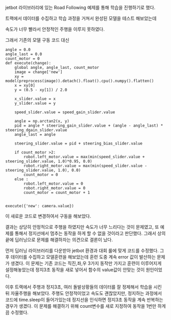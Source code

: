jetbot 라이브러리에 있는 Road Following 예제를 통해 학습을 진행하기로 했다.

트랙에서 데이터를 수집하고 학습 과정을 거쳐서 완성된 모델을 테스트 해보았는데

속도가 너무 빨라서 안정적인 주행을 이루지 못하였다.

그래서 기존의 모델 구동 코드 대신
```
angle = 0.0
angle_last = 0.0
count_motor = 0
def execute(change):
    global angle, angle_last, count_motor
    image = change['new']
    xy = model(preprocess(image)).detach().float().cpu().numpy().flatten()
    x = xy[0]
    y = (0.5 - xy[1]) / 2.0
    
    x_slider.value = x
    y_slider.value = y
    
    speed_slider.value = speed_gain_slider.value
    
    angle = np.arctan2(x, y)
    pid = angle * steering_gain_slider.value + (angle - angle_last) * steering_dgain_slider.value
    angle_last = angle
    
    steering_slider.value = pid + steering_bias_slider.value
   
    if count_motor >2:
        robot.left_motor.value = max(min(speed_slider.value + steering_slider.value, 1.0)*0.95, 0.0)
        robot.right_motor.value = max(min(speed_slider.value - steering_slider.value, 1.0), 0.0)
        count_motor = 0
    else :
        robot.left_motor.value = 0
        robot.right_motor.value = 0
        count_motor = count_motor + 1

        
execute({'new': camera.value})
```
이 새로운 코드로 변경하여서 구동을 해보았다.


결과는 상당히 안정적으로 주행을 하였지만 속도가 너무 느리다는 것이 문제였고,
또 예제를 통해서 정지선에서 멈추는 동작을 하게 할 수 없을 것이라고 판단했다.
그래서 상의 끝에 딥러닝으로 문제를 해결하자는 의견으로 결론이 났다.


먼저 딥러닝 라이브러리를 다운받아 jetbot 환경과 대회 룰에 맞게 코드를 수정했다.
그 후 데이터를 수집하고 모델훈련을 해보았는데 훈련 도중 계속 error 값이 발산하는 문제가 생겼다.
이 문제는 기존 코드는 직진,좌,우 3가지 동작만 가지고 훈련이 이루어지게 설정해놓았는데
정지3초 동작을 새로 넣어서 함수의 value값이 안맞는 것이 원인이었다.



이후 트랙에서 주행과 정지3초, 여러 돌발상황들의 데이터를 잘 정제해서
학습을 시킨 뒤 자율주행을 해보았다.
주행도 안정적이었고 속도도 괜찮았지만, 정지하는 과정에서 코드에 time.sleep이 들어가있는데
정지선을 인식하면 정지3초 동작을 계속 반복하는 경우가 생겼다.
이 문제를 해결하기 위해 count변수를 새로 지정하여 동작을 1번만 하게끔 수정했다.
```
```

